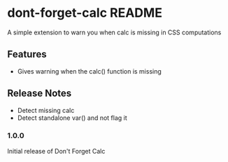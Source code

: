 # dont-forget-calc README

A simple extension to warn you when calc is missing in CSS computations

## Features

 - Gives warning when the calc() function is missing

## Release Notes

- Detect missing calc
- Detect standalone var() and not flag it

### 1.0.0

Initial release of Don't Forget Calc



